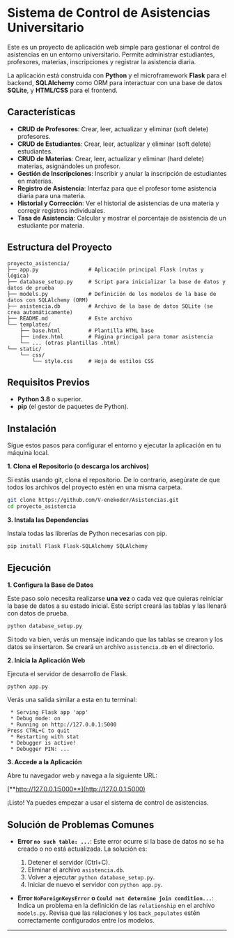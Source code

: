 # Sistema de Control de Asistencias Universitario

Este es un proyecto de aplicación web simple para gestionar el control de asistencias en un entorno universitario. Permite administrar estudiantes, profesores, materias, inscripciones y registrar la asistencia diaria.

La aplicación está construida con **Python** y el microframework **Flask** para el backend, **SQLAlchemy** como ORM para interactuar con una base de datos **SQLite**, y **HTML/CSS** para el frontend.

## Características

-   **CRUD de Profesores**: Crear, leer, actualizar y eliminar (soft delete) profesores.
-   **CRUD de Estudiantes**: Crear, leer, actualizar y eliminar (soft delete) estudiantes.
-   **CRUD de Materias**: Crear, leer, actualizar y eliminar (hard delete) materias, asignándoles un profesor.
-   **Gestión de Inscripciones**: Inscribir y anular la inscripción de estudiantes en materias.
-   **Registro de Asistencia**: Interfaz para que el profesor tome asistencia diaria para una materia.
-   **Historial y Corrección**: Ver el historial de asistencias de una materia y corregir registros individuales.
-   **Tasa de Asistencia**: Calcular y mostrar el porcentaje de asistencia de un estudiante por materia.

## Estructura del Proyecto

```
proyecto_asistencia/
├── app.py                # Aplicación principal Flask (rutas y lógica)
├── database_setup.py     # Script para inicializar la base de datos y datos de prueba
├── models.py             # Definición de los modelos de la base de datos con SQLAlchemy (ORM)
├── asistencia.db         # Archivo de la base de datos SQLite (se crea automáticamente)
├── README.md             # Este archivo
└── templates/
    ├── base.html         # Plantilla HTML base
    ├── index.html        # Página principal para tomar asistencia
    └── ... (otras plantillas .html)
└── static/
    └── css/
        └── style.css     # Hoja de estilos CSS
```

## Requisitos Previos

-   **Python 3.8** o superior.
-   **pip** (el gestor de paquetes de Python).

## Instalación

Sigue estos pasos para configurar el entorno y ejecutar la aplicación en tu máquina local.

**1. Clona el Repositorio (o descarga los archivos)**

Si estás usando git, clona el repositorio. De lo contrario, asegúrate de que todos los archivos del proyecto estén en una misma carpeta.

```bash
git clone https://github.com/V-enekoder/Asistencias.git
cd proyecto_asistencia
```

**3. Instala las Dependencias**

Instala todas las librerías de Python necesarias con pip.

```bash
pip install Flask Flask-SQLAlchemy SQLAlchemy
```

## Ejecución

**1. Configura la Base de Datos**

Este paso solo necesita realizarse **una vez** o cada vez que quieras reiniciar la base de datos a su estado inicial. Este script creará las tablas y las llenará con datos de prueba.

```bash
python database_setup.py
```
Si todo va bien, verás un mensaje indicando que las tablas se crearon y los datos se insertaron. Se creará un archivo `asistencia.db` en el directorio.

**2. Inicia la Aplicación Web**

Ejecuta el servidor de desarrollo de Flask.

```bash
python app.py
```
Verás una salida similar a esta en tu terminal:
```
 * Serving Flask app 'app'
 * Debug mode: on
 * Running on http://127.0.0.1:5000
Press CTRL+C to quit
 * Restarting with stat
 * Debugger is active!
 * Debugger PIN: ...
```

**3. Accede a la Aplicación**

Abre tu navegador web y navega a la siguiente URL:

[**http://127.0.0.1:5000**](http://127.0.0.1:5000)

¡Listo! Ya puedes empezar a usar el sistema de control de asistencias.

## Solución de Problemas Comunes

-   **Error `no such table: ...`**: Este error ocurre si la base de datos no se ha creado o no está actualizada. La solución es:
    1.  Detener el servidor (Ctrl+C).
    2.  Eliminar el archivo `asistencia.db`.
    3.  Volver a ejecutar `python database_setup.py`.
    4.  Iniciar de nuevo el servidor con `python app.py`.

-   **Error `NoForeignKeysError` o `Could not determine join condition...`**: Indica un problema en la definición de las `relationship` en el archivo `models.py`. Revisa que las relaciones y los `back_populates` estén correctamente configurados entre los modelos.

---
